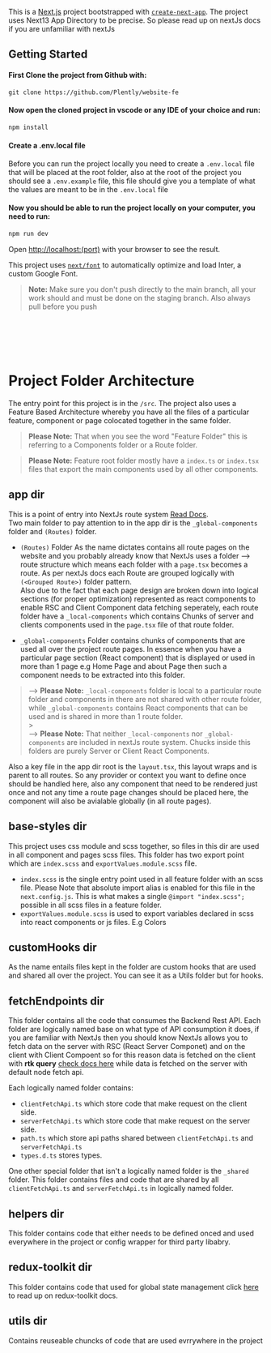 This is a [Next.js](https://nextjs.org/) project bootstrapped with [`create-next-app`](https://github.com/vercel/next.js/tree/canary/packages/create-next-app). The project uses Next13 App Directory to be precise. So please read up on nextJs docs if you are unfamiliar with nextJs

## Getting Started

#### First Clone the project from Github with:

```
git clone https://github.com/Plently/website-fe
```

#### Now open the cloned project in vscode or any IDE of your choice and run:

```bash
npm install
```

#### Create a .env.local file

Before you can run the project locally you need to create a `.env.local` file that will be placed at the root folder, also at the root of the project you should see a `.env.example` file, this file should give you a template of what the values are meant to be in the `.env.local` file

#### Now you should be able to run the project locally on your computer, you need to run:

```bash
npm run dev
```

Open [http://localhost:(port)](<http://localhost:(port)>) with your browser to see the result.

This project uses [`next/font`](https://nextjs.org/docs/basic-features/font-optimization) to automatically optimize and load Inter, a custom Google Font.

> **Note:** Make sure you don't push directly to the main branch, all your work should and must be done on the staging branch. Also always pull before you push

<br />
<br />
<br />
<br />

# Project Folder Architecture

The entry point for this project is in the `/src`. The project also uses a Feature Based Architecture whereby you have all the files of a particular feature, component or page colocated together in the same folder.

> **Please Note:** That when you see the word "Feature Folder" this is referring to a Components folder or a Route folder.

> **Please Note:** Feature root folder mostly have a `index.ts` or `index.tsx` files that export the main components used by all other components.

## app dir

This is a point of entry into NextJs route system [Read Docs](https://nextjs.org/docs/app). <br />
Two main folder to pay attention to in the app dir is the `_global-components` folder and `(Routes)` folder.

- `(Routes)` Folder As the name dictates contains all route pages on the website and you probably already know that NextJs uses a folder --> route structure which means each folder with a `page.tsx` becomes a route. As per nextJs docs each Route are grouped logically with `(<Grouped Route>)` folder pattern. <br />
  Also due to the fact that each page design are broken down into logical sections (for proper optimization) represented as react components to enable RSC and Client Component data fetching seperately, each route folder have a `_local-components` which contains Chunks of server and clients components used in the `page.tsx` file of that route folder.

- `_global-components` Folder contains chunks of components that are used all over the project route pages. In essence when you have a particular page section (React component) that is displayed or used in more than 1 page e.g Home Page and about Page then such a component needs to be extracted into this folder.
  <br />

> --> **Please Note:** `_local-components` folder is local to a particular route folder and components in there are not shared with other route folder, while `_global-components` contains React components that can be used and is shared in more than 1 route folder.
> <br /> > <br />
> --> **Please Note:** That neither `_local-components` nor `_global-components` are included in nextJs route system. Chucks inside this folders are purely Server or Client React Components.

Also a key file in the app dir root is the `layout.tsx`, this layout wraps and is parent to all routes. So any provider or context you want to define once should be handled here, also any component that need to be rendered just once and not any time a route page changes should be placed here, the component will also be avialable globally (in all route pages).

## base-styles dir

This project uses css module and scss together, so files in this dir are used in all component and pages scss files. This folder has two export point which are `index.scss` and `exportValues.module.scss` file.

- `index.scss` is the single entry point used in all feature folder with an scss file. Please Note that absolute import alias is enabled for this file in the `next.config.js`. This is what makes a single `@import "index.scss";` possible in all scss files in a feature folder.
- `exportValues.module.scss` is used to export variables declared in scss into react components or js files. E.g Colors

## customHooks dir

As the name entails files kept in the folder are custom hooks that are used and shared all over the project. You can see it as a Utils folder but for hooks.

## fetchEndpoints dir

This folder contains all the code that consumes the Backend Rest API. Each folder are logically named base on what type of API consumption it does, if you are familiar with NextJs then you should know NextJs allows you to fetch data on the server with RSC (React Server Componet) and on the client with Client Compoent so for this reason data is fetched on the client with **rtk query** [check docs here](https://redux-toolkit.js.org/tutorials/rtk-query) while data is fetched on the server with default node fetch api.

Each logically named folder contains:

- `clientFetchApi.ts` which store code that make request on the client side.
- `serverFetchApi.ts` which store code that make request on the server side.
- `path.ts` which store api paths shared between `clientFetchApi.ts` and `serverFetchApi.ts`
- `types.d.ts` stores types.

One other special folder that isn't a logically named folder is the `_shared` folder. This folder contains files and code that are shared by all `clientFetchApi.ts` and `serverFetchApi.ts` in logically named folder.

## helpers dir

This folder contains code that either needs to be defined onced and used everywhere in the project or config wrapper for third party libabry.

## redux-toolkit dir

This folder contains code that used for global state management click [here](https://redux-toolkit.js.org/introduction/getting-started) to read up on redux-toolkit docs.

## utils dir

Contains reuseable chuncks of code that are used evrrywhere in the project
